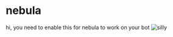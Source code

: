 # nebula 
hi, you need to enable this for nebula to work on your bot
![silly](https://i.ibb.co/8LWBPK3X/image.png)
